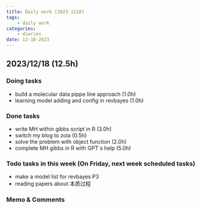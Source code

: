 ```yaml
---
title: Daily work [2023-1218]
tags:
	- daily work
categories:
	- diaries
date: 12-18-2023
---
```

## 2023/12/18 (12.5h)
### Doing tasks
- build a molecular data pippe line approach (1.0h)
- learning model adding and config in revbayes (1.0h)

### Done tasks
- write MH within gibbs script in R (3.0h)
- switch my blog to zola (0.5h)
- solve the problem with object function (2.0h)
- complete MH gibbs in R with GPT`s help (5.0h)

### Todo tasks in this week (On Friday, next week scheduled tasks)
- make a model list for revbayes P3
- reading papers about 本质过程

### Memo & Comments


